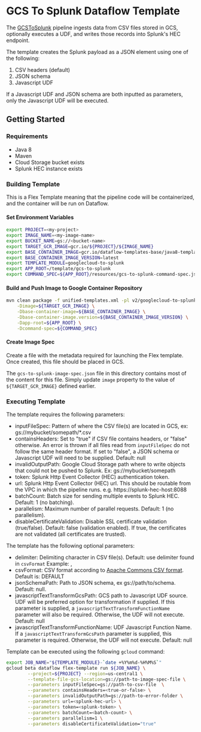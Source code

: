 # GCS To Splunk Dataflow Template

The [GCSToSplunk](../../src/main/java/com/google/cloud/teleport/v2/templates/GCSToSplunk.java) pipeline ingests
data from CSV files stored in GCS, optionally executes a UDF,
and writes those records into Splunk's HEC endpoint.

The template creates the Splunk payload as a JSON element using one of the following:

1. CSV headers (default)
2. JSON schema
3. Javascript UDF


If a Javascript UDF and JSON schema are both inputted as parameters, 
only the Javascript UDF will be executed.


## Getting Started

### Requirements

* Java 8
* Maven
* Cloud Storage bucket exists
* Splunk HEC instance exists

### Building Template

This is a Flex Template meaning that the pipeline code will be containerized, and the container will be
run on Dataflow.

#### Set Environment Variables

```sh
export PROJECT=<my-project>
export IMAGE_NAME=<my-image-name>
export BUCKET_NAME=gs://<bucket-name>
export TARGET_GCR_IMAGE=gcr.io/${PROJECT}/${IMAGE_NAME}
export BASE_CONTAINER_IMAGE=gcr.io/dataflow-templates-base/java8-template-launcher-base
export BASE_CONTAINER_IMAGE_VERSION=latest
export TEMPLATE_MODULE=googlecloud-to-splunk
export APP_ROOT=/template/gcs-to-splunk 
export COMMAND_SPEC=${APP_ROOT}/resources/gcs-to-splunk-command-spec.json
```

#### Build and Push Image to Google Container Repository

```sh
mvn clean package -f unified-templates.xml -pl v2/googlecloud-to-splunk -am \
    -Dimage=${TARGET_GCR_IMAGE} \
    -Dbase-container-image=${BASE_CONTAINER_IMAGE} \
    -Dbase-container-image.version=${BASE_CONTAINER_IMAGE_VERSION} \
    -Dapp-root=${APP_ROOT} \
    -Dcommand-spec=${COMMAND_SPEC}
```

#### Create Image Spec

Create a file with the metadata required for launching the Flex template. Once
created, this file should be placed in GCS.

The `gcs-to-splunk-image-spec.json` file in this directory
contains most of the content for this file. Simply update `image` property to
the value of `${TARGET_GCR_IMAGE}` defined earlier.

### Executing Template

The template requires the following parameters:

* inputFileSpec: Pattern of where the CSV file(s) are located in GCS, ex: gs://mybucket/somepath/*.csv
* containsHeaders: Set to "true" if CSV file contains headers, or "false" otherwise. An error is thrown if all files read from `inputFileSpec` do not follow the same header format. If set to "false", a JSON schema or Javascript UDF will need to be supplied. Default: null
* invalidOutputPath: Google Cloud Storage path where to write objects that could not be pushed to Splunk. Ex: gs://mybucket/somepath
* token: Splunk Http Event Collector (HEC) authentication token.
* url: Splunk Http Event Collector (HEC) url. This should be routable from the VPC in which the pipeline runs. e.g. https://splunk-hec-host:8088
* batchCount: Batch size for sending multiple events to Splunk HEC. Default: 1 (no batching).
* parallelism: Maximum number of parallel requests. Default: 1 (no parallelism).
* disableCertificateValidation: Disable SSL certificate validation (true/false). Default: false (validation enabled). If true, the certificates are not validated (all certificates are trusted).

The template has the following optional parameters:
* delimiter: Delimiting character in CSV file(s). Default: use delimiter found in `csvFormat` Example: ,
* csvFormat: CSV format according to [Apache Commons CSV format](https://commons.apache.org/proper/commons-csv/apidocs/org/apache/commons/csv/CSVFormat.html). Default is: DEFAULT
* jsonSchemaPath: Path to JSON schema, ex gs://path/to/schema. Default: null.
* javascriptTextTransformGcsPath: GCS path to Javascript UDF source. UDF will be preferred option for transformation if supplied. If this parameter is supplied, a `javascriptTextTransformFunctionName` parameter will also be required. Otherwise, the UDF will not execute. Default: null
* javascriptTextTransformFunctionName: UDF Javascript Function Name. If a `javascriptTextTransformGcsPath` parameter is supplied, this parameter is required. Otherwise, the UDF will not execute. Default: null

Template can be executed using the following `gcloud` command:

```sh
export JOB_NAME="${TEMPLATE_MODULE}-`date +%Y%m%d-%H%M%S`"
gcloud beta dataflow flex-template run ${JOB_NAME} \
        --project=${PROJECT} --region=us-central1 \
        --template-file-gcs-location=gs://path-to-image-spec-file \
        --parameters inputFileSpec=gs://path-to-csv-file  \
        --parameters containsHeaders=<true-or-false> \
        --parameters invalidOutputPath=gs://path-to-error-folder \
        --parameters url=<splunk-hec-url> \
        --parameters token=<splunk-token> \
        --parameters batchCount=<batch-count> \
        --parameters parallelism=1 \
        --parameters disableCertificateValidation="true"
```
